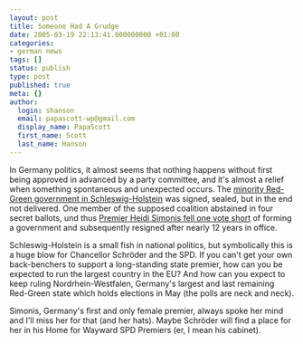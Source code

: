 ```yaml
---
layout: post
title: Someone Had A Grudge
date: 2005-03-19 22:13:41.000000000 +01:00
categories:
- german news
tags: []
status: publish
type: post
published: true
meta: {}
author:
  login: shanson
  email: papascott-wp@gmail.com
  display_name: PapaScott
  first_name: Scott
  last_name: Hanson
---
```

<p>In Germany politics, it almost seems that nothing happens without first being approved in advanced by a party committee, and it's almost a relief when something spontaneous and unexpected occurs. The <a href="http://www.papascott.de/archives/2005/02/21/schleswigholstein-counts-the-votes/" title="PapaScott: Schleswig-Holstein Counts the Votes">minority Red-Green government in Schleswig-Holstein</a> was signed, sealed, but in the end not delivered. One member of the supposed coalition abstained in four secret ballots, und thus <a href="http://www.expatica.com/source/site_article.asp?subchannel_id=26&story_id=18197" title="Expatica - Schleswig-Holstein premier<br />
quits after Kiel vote debacle">Premier Heidi Simonis fell one vote short</a>  of forming a government and subsequently resigned after nearly 12 years in office. </p>
<p>Schleswig-Holstein is a small fish in national politics, but symbolically this is a huge blow for Chancellor Schr&ouml;der and the SPD. If you can't get your own back-benchers to support a long-standing state premier, how can you be expected to run the largest country in the EU? And how can you expect to keep ruling Nordrhein-Westfalen, Germany's largest and last remaining Red-Green state which holds elections in May (the polls are neck and neck).</p>
<p>Simonis, Germany's first and only female premier, always spoke her mind and I'll miss her for that (and her hats). Maybe Schr&ouml;der will find a place for her in his Home for Wayward SPD Premiers (er, I mean his cabinet).</p>
